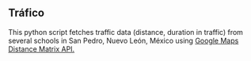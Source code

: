 ## Tráfico

This python script fetches traffic data (distance, duration in traffic) from several schools in San Pedro, Nuevo León, México using [Google Maps Distance Matrix API.](https://developers.google.com/maps/documentation/distance-matrix/) 


